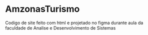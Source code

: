 # AmzonasTurismo
Codigo de site feito com html e projetado no figma durante aula da faculdade de Analise e Desenvolvimento de Sistemas
